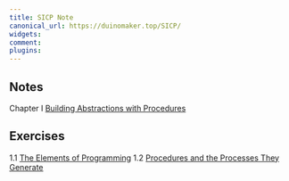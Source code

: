 ```yaml
---
title: SICP Note
canonical_url: https://duinomaker.top/SICP/
widgets:
comment:
plugins:
---
```


## Notes

<span class="mono rigid">Chapter I&nbsp;</span><a href="/SICP/notes/1/" target="_self">Building Abstractions with Procedures</a>
<!-- <span class="mono rigid">Chapter II&nbsp;&nbsp;</span>Building Abstractions with Data
<span class="mono rigid">Chapter III&nbsp;</span>Modularity, Objects, and State
<span class="mono rigid">Chapter IV&nbsp;&nbsp;</span>Metalinguistic Abstraction
<span class="mono rigid">Chapter V&nbsp;&nbsp;&nbsp;</span>Computing with Register Machines -->

## Exercises

<span class="mono rigid">1.1 </span><a href="/SICP/exercises/1.1/" target="_self">The Elements of Programming</a>
<span class="mono rigid">1.2 </span><a href="/SICP/exercises/1.2/" target="_self">Procedures and the Processes They Generate</a>